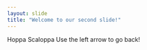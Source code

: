 ```yaml
---
layout: slide
title: "Welcome to our second slide!"
---
```

Hoppa Scaloppa
Use the left arrow to go back!
